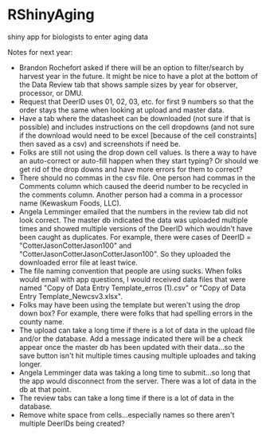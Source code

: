 # RShinyAging
shiny app for biologists to enter aging data

Notes for next year:    

- Brandon Rochefort asked if there will be an option to filter/search by harvest year in the future. It might be nice to have a plot at the bottom of the Data Review tab that shows sample sizes by year for observer, processor, or DMU.    
- Request that DeerID uses 01, 02, 03, etc. for first 9 numbers so that the order stays the same when looking at upload and master data.  
- Have a tab where the datasheet can be downloaded (not sure if that is possible) and includes instructions on the cell dropdowns (and not sure if the download would need to be excel [because of the cell constraints] then saved as a csv) and screenshots if need be.  
- Folks are still not using the drop down cell values. Is there a way to have an auto-correct or auto-fill happen when they start typing? Or should we get rid of the drop downs and have more errors for them to correct?    
- There should no commas in the csv file. One person had commas in the Comments column which caused the deerid number to be recycled in the comments column. Another person had a comma in a processor name (Kewaskum Foods, LLC).  
- Angela Lemminger emailed that the numbers in the review tab did not look correct. The master db indicated the data was uploaded multiple times and showed multiple versions of the DeerID which wouldn't have been caught as duplicates. For example, there were cases of DeerID = "CotterJasonCotterJason100" and "CotterJasonCotterJasonCotterJason100". So they uploaded the downloaded error file at least twice.   
- The file naming convention that people are using sucks. When folks would email with app questions, I would received data files that were named "Copy of Data Entry Template_erros (1).csv" or "Copy of Data Entry Template_Newcsv3.xlsx".  
- Folks may have been using the template but weren't using the drop down box? For example, there were folks that had spelling errors in the county name.  
- The upload can take a long time if there is a lot of data in the upload file and/or the database. Add a message indicated there will be a check appear once the master db has been updated with their data...so the save button isn't hit multiple times causing multiple uploades and taking longer.  
- Angela Lemminger data was taking a long time to submit...so long that the app would disconnect from the server. There was a lot of data in the db at that point.
- The review tabs can take a long time if there is a lot of data in the database.
- Remove white space from cells...especially names so there aren't multiple DeerIDs being created?  



